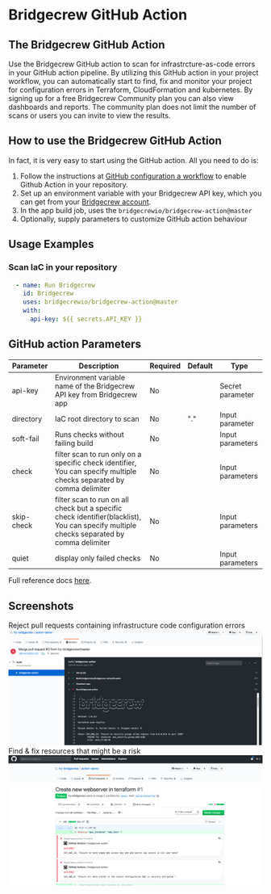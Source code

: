 # Bridgecrew GitHub Action

## The Bridgecrew GitHub Action

Use the Bridgecrew GitHub action to scan for infrastrcture-as-code errors in your GitHub action pipeline.
By utilizing this GitHub action in your project workflow, you can automatically start to find,
fix and monitor your project for configuration errors in Terraform, CloudFormation and kubernetes. 
By signing up for a free Bridgecrew Community plan you can also view dashboards and reports. 
The community plan does not limit the number of scans or users you can invite to view the results.
​
## How to use the Bridgecrew GitHub Action

In fact, it is very easy to start using the GitHub action.
All you need to do is:

1. Follow the instructions at [GitHub configuration a workflow](https://help.github.com/en/actions/configuring-and-managing-workflows/configuring-a-workflow) to enable Github Action in your repository. 
2. Set up an environment variable with your Bridgecrew API key, which you can get from your [Bridgecrew account](https://www.bridgecrew.cloud/integrations).
3. In the app build job, uses the `bridgecrewio/bridgecrew-action@master`
4. Optionally, supply parameters to customize GitHub action behaviour
## Usage Examples

### Scan IaC in your repository

```yaml
  - name: Run Bridgecrew 
    id: Bridgecrew
    uses: bridgecrewio/bridgecrew-action@master
    with:
      api-key: ${{ secrets.API_KEY }}
```



## GitHub action Parameters

| Parameter  | Description | Required | Default | Type |
| -----------| -------------------------------------------------------------------------------------------------------- | ------------- | ------------- | ------------- |
| api-key | Environment variable name of the Bridgecrew API key from Bridgecrew app | No |  | Secret parameter |
| directory | IaC root directory to scan | No | "." | Input parameter |
| soft-fail | Runs checks without failing build | No | | Input parameters |
| check | filter scan to run only on a specific check identifier, You can specify multiple checks separated by comma delimiter | No |  | Input parameters |
| skip-check | filter scan to run on all check but a specific check identifier(blacklist), You can specify multiple checks separated by comma delimiter | No |  | Input parameters |
| quiet | display only failed checks | No |  | Input parameters |


Full reference docs [here](https://docs.bridgecrew.io/docs/integrate-with-github-actions).

## Screenshots
Reject pull requests containing infrastructure code configuration errors
![](resources/failed-action.png)
Find & fix resources that might be a risk
![](resources/problem-matcher.png)
